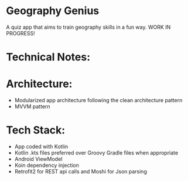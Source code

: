 Geography Genius
=
A quiz app that aims to train geography skills in a fun way. WORK IN PROGRESS!

Technical Notes:
==

Architecture:
===
 * Modularized app architecture following the clean architecture pattern
 * MVVM pattern
 
Tech Stack:
===
 * App coded with Kotlin
 * Kotlin .kts files preferred over Groovy Gradle files when appropriate
 * Android ViewModel
 * Koin dependency injection
 * Retrofit2 for REST api calls and Moshi for Json parsing